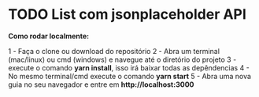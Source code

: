 # TODO List com jsonplaceholder API

**Como rodar localmente:**

1 - Faça o clone ou download do repositório
2 - Abra um terminal (mac/linux) ou cmd (windows) e navegue até o diretório do projeto
3 - execute o comando **yarn install**, isso irá baixar todas as depêndencias
4 - No mesmo terminal/cmd execute o comando **yarn start**
5 - Abra uma nova guia no seu navegador e entre em **http://localhost:3000** 

